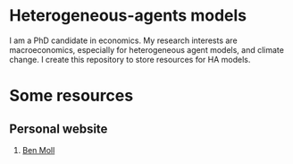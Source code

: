 # Heterogeneous-agents models
I am a PhD candidate in economics. My research interests are macroeconomics, especially for heterogeneous agent models, and climate change. I create this repository to store resources for HA models.

# Some resources
## Personal website
1. [Ben Moll](https://benjaminmoll.com/)
